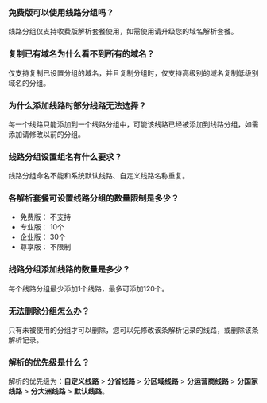 ### 免费版可以使用线路分组吗？
线路分组仅支持收费版解析套餐使用，如需使用请升级您的域名解析套餐。
 
### 复制已有域名为什么看不到所有的域名？
仅支持复制已设置分组的域名，并且复制分组时，仅支持高级别的域名复制低级别域名的分组。

### 为什么添加线路时部分线路无法选择？
每一个线路只能添加到一个线路分组中，可能该线路已经被添加到线路分组，如需添加请修改以前的分组。
 
### 线路分组设置组名有什么要求？
线路分组命名不能和系统默认线路、自定义线路名称重复。
 
### 各解析套餐可设置线路分组的数量限制是多少？
- 免费版： 不支持
- 专业版： 10个
- 企业版： 30个
- 尊享版： 不限制
 
### 线路分组添加线路的数量是多少？
每个线路分组最少添加1个线路，最多可添加120个。
 
### 无法删除分组怎么办？
只有未被使用的分组才可以删除，您可以先修改该条解析记录的线路，或删除该条解析记录。
 
### 解析的优先级是什么？
解析的优先级为：**自定义线路** > **分省线路** > **分区域线路** > **分运营商线路** > **分国家线路** > **分大洲线路** > **默认线路**。



